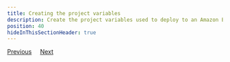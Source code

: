 ```yaml
---
title: Creating the project variables
description: Create the project variables used to deploy to an Amazon ECS cluster with Octopus Deploy.
position: 40
hideInThisSectionHeader: true
---
```




<span><a class="btn btn-secondary" href="/docs/deployments/aws/guides/deploy-to-ecs/creating-a-new-project">Previous</a></span>&nbsp;&nbsp;&nbsp;&nbsp;&nbsp;<span><a class="btn btn-success" href="/docs/deployments/aws/guides/deploy-to-ecs/creating-project-deployment-process">Next</a></span>
